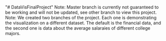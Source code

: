 "# DataVisFinalProject" 
Note: Master branch is currently not guaranteed to be working and will not be updated, see other branch to view this project.
Note: We created two branches of the project. Each one is demonstrating the visualization
on a different dataset. The default is the financial data, and the second one is data about
the average salaraies of different college majors.
